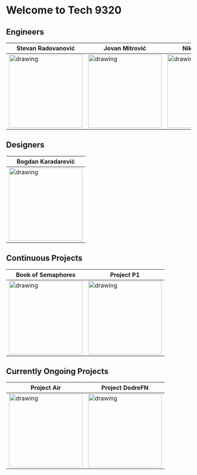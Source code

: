 # Welcome to Tech 9320

## Engineers

| Stevan Radovanović  | Jovan Mitrović  | Nikola Petrović  |
|---|---|---|
| <img src="https://avatars.githubusercontent.com/u/107929243?v=4" alt="drawing" width="200"/> | <img src="https://avatars.githubusercontent.com/u/79802504?v=4" alt="drawing" width="200"/>  | <img src="https://avatars.githubusercontent.com/u/78090394?v=4" alt="drawing" width="200"/>  |

## Designers

| Bogdan Karadarević  |
|---|
| <img src="https://avatars.githubusercontent.com/u/111356605?v=4" alt="drawing" width="200"/> |

## Continuous Projects

| Book of Semaphores | Project P1 |
|---|---|
| <img src="[https://avatars.githubusercontent.com/u/111356605?v=4](https://upload.wikimedia.org/wikipedia/commons/thumb/0/08/No_Logo_logo.svg/1200px-No_Logo_logo.svg.png)" alt="drawing" width="200"/> | <img src="[https://avatars.githubusercontent.com/u/111356605?v=4](https://upload.wikimedia.org/wikipedia/commons/thumb/0/08/No_Logo_logo.svg/1200px-No_Logo_logo.svg.png)" alt="drawing" width="200"/> |

## Currently Ongoing Projects

| Project Air | Project DodreFN |
|---|---|
| <img src="[https://avatars.githubusercontent.com/u/111356605?v=4](https://upload.wikimedia.org/wikipedia/commons/thumb/0/08/No_Logo_logo.svg/1200px-No_Logo_logo.svg.png)" alt="drawing" width="200"/> | <img src="[https://avatars.githubusercontent.com/u/111356605?v=4](https://upload.wikimedia.org/wikipedia/commons/thumb/0/08/No_Logo_logo.svg/1200px-No_Logo_logo.svg.png)" alt="drawing" width="200"/> |

